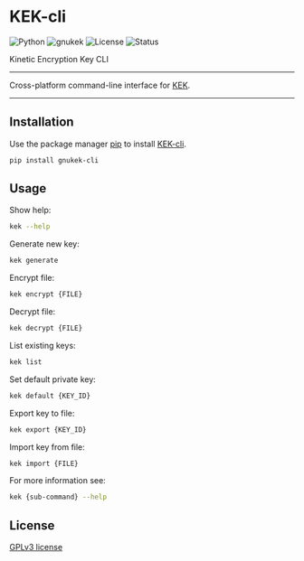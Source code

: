 # KEK-cli
![Python](https://img.shields.io/badge/Python->=3.7-orange)
![gnukek](https://img.shields.io/badge/gnukek-==1.0.0b6-yellow)
![License](https://img.shields.io/pypi/l/gnukek-cli)
![Status](https://img.shields.io/pypi/status/gnukek-cli)

Kinetic Encryption Key CLI

----------

Cross-platform command-line interface for [KEK](https://pypi.org/project/gnukek/).

----------

## Installation

Use the package manager [pip](https://pip.pypa.io/en/stable/) to install [KEK-cli](https://pypi.org/project/gnukek-cli/).

```bash
pip install gnukek-cli
```

## Usage

Show help:

```bash
kek --help
```

Generate new key:

```bash
kek generate
```

Encrypt file:

```bash
kek encrypt {FILE}
```

Decrypt file:

```bash
kek decrypt {FILE}
```

List existing keys:

```bash
kek list
```

Set default private key:

```bash
kek default {KEY_ID}
```

Export key to file:

```bash
kek export {KEY_ID}
```

Import key from file:

```bash
kek import {FILE}
```

For more information see:

```bash
kek {sub-command} --help
```

## License

[GPLv3 license](https://github.com/SweetBubaleXXX/KEK-cli/blob/main/LICENSE)
